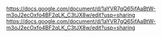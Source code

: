 https://docs.google.com/document/d/1aYVR7gQ65jfAaBtW-m3oJ2ecOxfo4BF2qLK_C3tJX8w/edit?usp=sharing
https://docs.google.com/document/d/1aYVR7gQ65jfAaBtW-m3oJ2ecOxfo4BF2qLK_C3tJX8w/edit?usp=sharing
